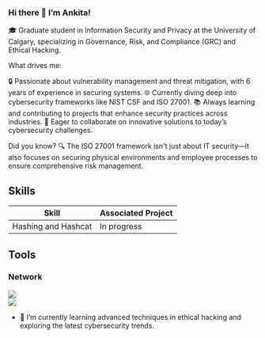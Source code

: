 ### Hi there 👋 I’m Ankita!

🎓 Graduate student in Information Security and Privacy at the University of Calgary, specializing in Governance, Risk, and Compliance (GRC) and Ethical Hacking.

What drives me:

🔒 Passionate about vulnerability management and threat mitigation, with 6 years of experience in securing systems.
🌐 Currently diving deep into cybersecurity frameworks like NIST CSF and ISO 27001.
📚 Always learning and contributing to projects that enhance security practices across industries.
🚀 Eager to collaborate on innovative solutions to today’s cybersecurity challenges.

Did you know? 🔍 The ISO 27001 framework isn't just about IT security—it also focuses on securing physical environments and employee processes to ensure comprehensive risk management.


## Skills

| Skill                                           | Associated Project         |
|-------------------------------------------------|----------------------------|
| Hashing and Hashcat                             |        In progress         |

## Tools
### Network
<div>
    <img src="https://img.shields.io/badge/-Wireshark-1679A7?&style=for-the-badge&logo=Wireshark&logoColor=white" />
    </div>
<a href="https://www.linkedin.com/in/ankitaverma-t/"><img src="https://img.shields.io/badge/-LinkedIn-0072b1?&style=for-the-badge&logo=linkedin&logoColor=white" /></a>

- 🌱 I’m currently learning advanced techniques in ethical hacking and exploring the latest cybersecurity trends.

